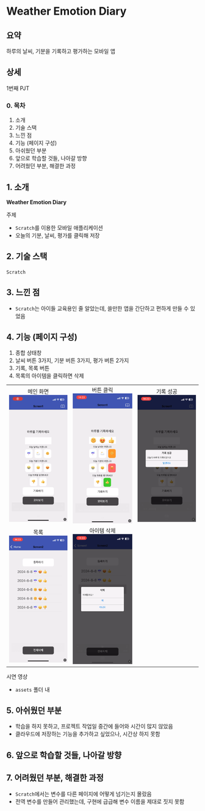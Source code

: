 # Weather Emotion Diary

## 요약

하루의 날씨, 기분을 기록하고 평가하는 모바일 앱

## 상세

1번째 PJT

### 0. 목차

1. 소개
2. 기술 스택
3. 느낀 점
4. 기능 (페이지 구성)
5. 아쉬웠던 부분
6. 앞으로 학습할 것들, 나아갈 방향
7. 어려웠던 부분, 해결한 과정

## 1. 소개

**Weather Emotion Diary**

주제

- `Scratch`를 이용한 모바일 애플리케이션
- 오늘의 기분, 날씨, 평가를 클릭해 저장

## 2. 기술 스택

`Scratch`

## 3. 느낀 점

- `Scratch`는 아이들 교육용인 줄 알았는데, 쓸만한 앱을 간단하고 편하게 만들 수 있었음

## 4. 기능 (페이지 구성)

1. 종합 상태창
2. 날씨 버튼 3가지, 기분 버튼 3가지, 평가 버튼 2가지
3. 기록, 목록 버튼
4. 목록의 아이템을 클릭하면 삭제

|                                                  |                                                        |                                                  |
| :----------------------------------------------: | :----------------------------------------------------: | :----------------------------------------------: |
| 메인 화면 ![메인 화면](./assets/01-메인화면.png) |    버튼 클릭 ![버튼 클릭](./assets/02-버튼클릭.png)    | 기록 성공 ![기록 성공](./assets/03-기록성공.png) |
|        목록 ![목록](./assets/04-목록.png)        | 아이템 삭제 ![아이템 삭제](./assets/05-아이템삭제.png) |                                                  |

시연 영상

- `assets` 폴더 내

## 5. 아쉬웠던 부분

- 학습을 하지 못하고, 프로젝트 작업일 중간에 들어와 시간이 많지 않았음
- 클라우드에 저장하는 기능을 추가하고 싶었으나, 시간상 하지 못함

## 6. 앞으로 학습할 것들, 나아갈 방향

## 7. 어려웠던 부분, 해결한 과정

- `Scratch`에서는 변수를 다른 페이지에 어떻게 넘기는지 몰랐음
- 전역 변수를 만들어 관리했는데, 구현에 급급해 변수 이름을 제대로 짓지 못함
